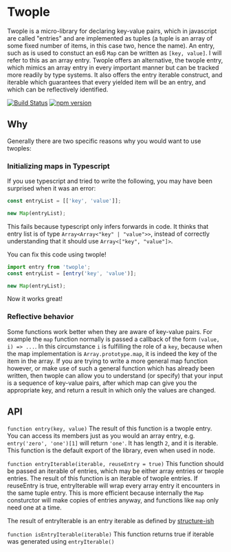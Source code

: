 # Twople

Twople is a micro-library for declaring key-value pairs, which in javascript are called "entries" and are implemented as tuples (a tuple is an array of some fixed number of items, in this case two, hence the name). An entry, such as is used to constuct an es6 `Map` can be written as `[key, value]`. I will refer to this as an array entry. Twople offers an alternative, the twople entry, which mimics an array entry in every important manner but can be tracked more readily by type systems. It also offers the entry iterable construct, and iterable which guarantees that every yielded item will be an entry, and which can be reflectively identified.

[![Build Status](https://travis-ci.org/conartist6/twople.svg?branch=master)](https://travis-ci.org/conartist6/twople)
[![npm version](https://img.shields.io/npm/v/twople.svg)](https://www.npmjs.com/package/twople)

## Why

Generally there are two specific reasons why you would want to use twoples:

### Initializing maps in Typescript

If you use typescript and tried to write the following, you may have been surprised when it was an error:

```js
const entryList = [['key', 'value']];

new Map(entryList);
```

This fails because typescript only infers forwards in code. It thinks that entry list is of type `Array<Array<"key" | "value">>`, instead of correctly understanding that it should use `Array<["key", "value"]>`.

You can fix this code using twople!

```js
import entry from 'twople';
const entryList = [entry('key', 'value')];

new Map(entryList);
```

Now it works great!

### Reflective behavior

Some functions work better when they are aware of key-value pairs. For example the `map` function normally is passed a callback of the form `(value, i) => ...`. In this circumstance `i` is fulfilling the role of a `key`, because when the map implementation is `Array.prototype.map`, it is indeed the key of the item in the array. If you are trying to write a more general map function however, or make use of such a general function which has already been written, then twople can allow you to understand (or specify) that your input is a sequence of key-value pairs, after which map can give you the appropriate key, and return a result in which only the values are changed.

## API

`function entry(key, value)`
The result of this function is a twople entry. You can access its members just as you would an array entry, e.g. `entry('zero', 'one')[1]` will return `'one'`. It has length `2`, and it is iterable. This function is the default export of the library, even when used in node.

`function entryIterable(iterable, reuseEntry = true)`
This function should be passed an iterable of entries, which may be either array entries or twople entries. The result of this function is an iterable of twople entries. If reuseEntry is true, entryIterable will wrap every array entry it encounters in the same tuple entry. This is more efficient because internally the `Map` consturctor will make copies of entries anyway, and functions like `map` only need one at a time.

The result of entryIterable is an entry iterable as defined by [structure-ish](https://github.com/conartist6/structure-ish#structure-ish)

`function isEntryIterable(iterable)`
This function returns true if iterable was generated using `entryIterable()`
